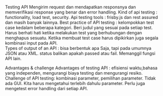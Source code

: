 Testing API 
Mengirim request dan mendapatkan responsnya dan memverifikasi response yang benar dan error handling. 
Kind of api testing : functionality, load test, security. 
Api testing tools : frisby.js dan rest assured dan masih banyak lainnya.
Best practice of API testing : kelompokkan test case kedalam beberapa kategori. Beri judul yang sesuai pada setiap test. Harus berhati hati ketika melakukan test yang berhubungan dengan menghapus sesuatu. Ketika membuat test case harus dipikirkan juga segala kombinasi input pada API.  
Types of output of an API : bisa berbentuk apa Saja, tapi pada umumnya JSON atau XML. status balikan apakah passed atau fail. Memanggil fungsi API lain. 


Advantages & challenge 
Advantages of testing API : efisiensi waktu,bahasa yang independen, mengurangi biaya testing dan mengurangi resiko. 
Challenge of API testing: kombinasi parameter, pemilihan parameter. Tidak ada GUI. Kita harus mengetahui terlebih dahulu parameter. Perlu juga mengetest error handling dari setiap API.
